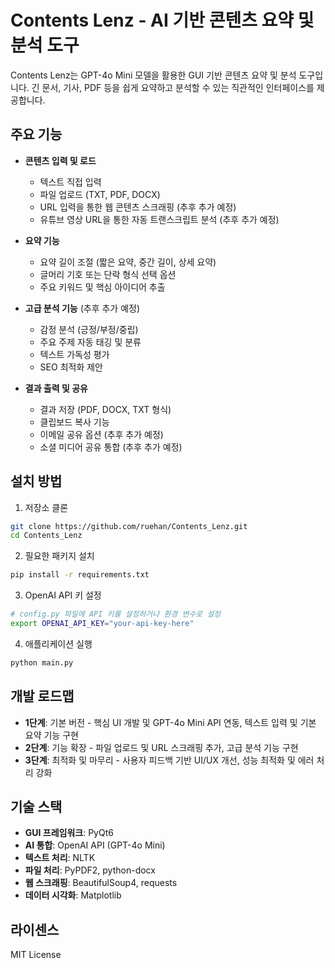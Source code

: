# Contents Lenz - AI 기반 콘텐츠 요약 및 분석 도구

Contents Lenz는 GPT-4o Mini 모델을 활용한 GUI 기반 콘텐츠 요약 및 분석 도구입니다. 긴 문서, 기사, PDF 등을 쉽게 요약하고 분석할 수 있는 직관적인 인터페이스를 제공합니다.

## 주요 기능

- **콘텐츠 입력 및 로드**

  - 텍스트 직접 입력
  - 파일 업로드 (TXT, PDF, DOCX)
  - URL 입력을 통한 웹 콘텐츠 스크래핑 (추후 추가 예정)
  - 유튜브 영상 URL을 통한 자동 트랜스크립트 분석 (추후 추가 예정)

- **요약 기능**

  - 요약 길이 조절 (짧은 요약, 중간 길이, 상세 요약)
  - 글머리 기호 또는 단락 형식 선택 옵션
  - 주요 키워드 및 핵심 아이디어 추출

- **고급 분석 기능** (추후 추가 예정)

  - 감정 분석 (긍정/부정/중립)
  - 주요 주제 자동 태깅 및 분류
  - 텍스트 가독성 평가
  - SEO 최적화 제안

- **결과 출력 및 공유**
  - 결과 저장 (PDF, DOCX, TXT 형식)
  - 클립보드 복사 기능
  - 이메일 공유 옵션 (추후 추가 예정)
  - 소셜 미디어 공유 통합 (추후 추가 예정)

## 설치 방법

1. 저장소 클론

```bash
git clone https://github.com/ruehan/Contents_Lenz.git
cd Contents_Lenz
```

2. 필요한 패키지 설치

```bash
pip install -r requirements.txt
```

3. OpenAI API 키 설정

```bash
# config.py 파일에 API 키를 설정하거나 환경 변수로 설정
export OPENAI_API_KEY="your-api-key-here"
```

4. 애플리케이션 실행

```bash
python main.py
```

## 개발 로드맵

- **1단계**: 기본 버전 - 핵심 UI 개발 및 GPT-4o Mini API 연동, 텍스트 입력 및 기본 요약 기능 구현
- **2단계**: 기능 확장 - 파일 업로드 및 URL 스크래핑 추가, 고급 분석 기능 구현
- **3단계**: 최적화 및 마무리 - 사용자 피드백 기반 UI/UX 개선, 성능 최적화 및 에러 처리 강화

## 기술 스택

- **GUI 프레임워크**: PyQt6
- **AI 통합**: OpenAI API (GPT-4o Mini)
- **텍스트 처리**: NLTK
- **파일 처리**: PyPDF2, python-docx
- **웹 스크래핑**: BeautifulSoup4, requests
- **데이터 시각화**: Matplotlib

## 라이센스

MIT License
